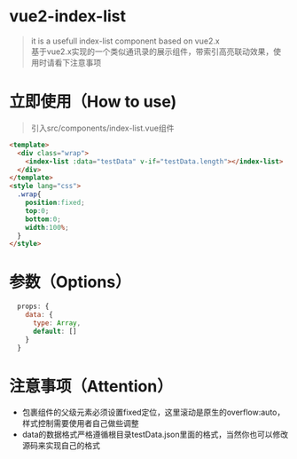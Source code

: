 # vue2-index-list

> it is a usefull index-list component based on vue2.x<br/>基于vue2.x实现的一个类似通讯录的展示组件，带索引高亮联动效果，使用时请看下注意事项

# 立即使用（How to use)
> 引入src/components/index-list.vue组件
```html
<template>
  <div class="wrap">
    <index-list :data="testData" v-if="testData.length"></index-list>
  </div>
</template>
<style lang="css">
  .wrap{
    position:fixed;
    top:0;
    bottom:0;
    width:100%;
  }
</style>
```
# 参数（Options）
```javascript
  props: {
    data: {
      type: Array,
      default: []
    }
  }
```
# 注意事项（Attention）
* 包裹组件的父级元素必须设置fixed定位，这里滚动是原生的overflow:auto，样式控制需要使用者自己做些调整
* data的数据格式严格遵循根目录testData.json里面的格式，当然你也可以修改源码来实现自己的格式
